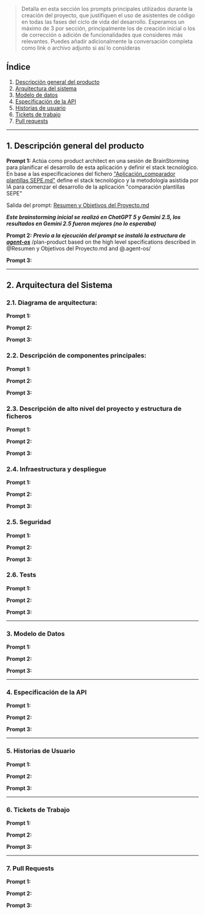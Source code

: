 > Detalla en esta sección los prompts principales utilizados durante la creación del proyecto, que justifiquen el uso de asistentes de código en todas las fases del ciclo de vida del desarrollo. Esperamos un máximo de 3 por sección, principalmente los de creación inicial o  los de corrección o adición de funcionalidades que consideres más relevantes.
Puedes añadir adicionalmente la conversación completa como link o archivo adjunto si así lo consideras


## Índice

1. [Descripción general del producto](#1-descripción-general-del-producto)
2. [Arquitectura del sistema](#2-arquitectura-del-sistema)
3. [Modelo de datos](#3-modelo-de-datos)
4. [Especificación de la API](#4-especificación-de-la-api)
5. [Historias de usuario](#5-historias-de-usuario)
6. [Tickets de trabajo](#6-tickets-de-trabajo)
7. [Pull requests](#7-pull-requests)

---

## 1. Descripción general del producto

**Prompt 1:**
Actúa como product architect en una sesión de BrainStorming para planificar el desarrollo de esta aplicación y definir el stack tecnológico. En base a las especificaciones del fichero ["Aplicación_comparador plantillas SEPE.md"](docs/Aplicación_comparador%20plantillas%20SEPE.md) define el stack tecnológico y la metodología asistida por IA para comenzar el desarrollo de la aplicación "comparación plantillas SEPE"

Salida del prompt: [Resumen y Objetivos del Proyecto.md](docs/Resumen%20y%20Objetivos%20del%20Proyecto.md)

***Este brainstorming inicial se realizó en ChatGPT 5 y Gemini 2.5, los resultados en Gemini 2.5 fueron mejores (no lo esperaba)***


**Prompt 2:**
***Previo a la ejecución del prompt se instaló la estructura de [agent-os](https://buildermethods.com/agent-os)***
/plan-product based on the high level specifications described in @Resumen y Objetivos del Proyecto.md  and  @.agent-os/ 


**Prompt 3:**


---

## 2. Arquitectura del Sistema

### **2.1. Diagrama de arquitectura:**

**Prompt 1:**

**Prompt 2:**

**Prompt 3:**

### **2.2. Descripción de componentes principales:**

**Prompt 1:**

**Prompt 2:**

**Prompt 3:**

### **2.3. Descripción de alto nivel del proyecto y estructura de ficheros**

**Prompt 1:**

**Prompt 2:**

**Prompt 3:**

### **2.4. Infraestructura y despliegue**

**Prompt 1:**

**Prompt 2:**

**Prompt 3:**

### **2.5. Seguridad**

**Prompt 1:**

**Prompt 2:**

**Prompt 3:**

### **2.6. Tests**

**Prompt 1:**

**Prompt 2:**

**Prompt 3:**

---

### 3. Modelo de Datos

**Prompt 1:**

**Prompt 2:**

**Prompt 3:**

---

### 4. Especificación de la API

**Prompt 1:**

**Prompt 2:**

**Prompt 3:**

---

### 5. Historias de Usuario

**Prompt 1:**

**Prompt 2:**

**Prompt 3:**

---

### 6. Tickets de Trabajo

**Prompt 1:**

**Prompt 2:**

**Prompt 3:**

---

### 7. Pull Requests

**Prompt 1:**

**Prompt 2:**

**Prompt 3:**
